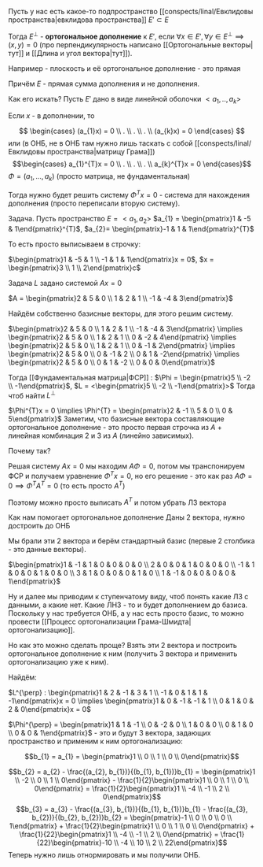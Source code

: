 Пусть у нас есть какое-то подпространство [[conspects/linal/Евклидовы пространства|евклидова пространства]] $E' \subset E$

Тогда $E^{\perp}$ - **ортогональное дополнение** к $E'$, если $\forall x \in E', \forall y \in E^{\perp} \implies (x, y) = 0$
(про перпендикулярность написано [[Ортогональные векторы|тут]] и [[Длина и угол вектора|тут]]).

Например - плоскость и её ортогональное дополнение - это прямая

Причём $E$ - прямая сумма дополнения и не дополнения.

Как его искать? Пусть $E'$ дано в виде линейной оболочки $<a_{1}, .., a_{k}>$

Если $x$ - в дополнении, то

$$
\begin{cases}
(a_{1}x) = 0 \\
. \\
. \\
. \\
(a_{k}x) = 0
\end{cases}
$$
или (в ОНБ, не в ОНБ там нужно лишь таскать с собой [[conspects/linal/Евклидовы пространства|матрицу Грама]])$$\begin{cases}
a_{1}^{T}x = 0 \\
. \\
. \\
. \\
a_{k}^{T}x = 0
\end{cases}$$
$\Phi = (a_{1}, ..., a_{k})$ (просто матрица, не фундаментальная)

Тогда нужно будет решить систему
$\Phi^{T}x = 0$ - система для нахождения дополнения (просто переписали вторую систему).

Задача.
Пусть пространство $E = <a_{1}, a_{2}>$
$a_{1} = \begin{pmatrix}1 & -5 & 1\end{pmatrix}^{T}$, $a_{2}=  \begin{pmatrix}-1  & 1 & 1\end{pmatrix}^{T}$

То есть просто выписываем в строчку:

$\begin{pmatrix}1 & -5 & 1 \\ -1 & 1 & 1\end{pmatrix}x = 0$, $x = \begin{pmatrix}3 \\ 1 \\ 2\end{pmatrix}c$

Задача
$L$ задано системой $Ax = 0$

$A = \begin{pmatrix}2 & 5 & 0 \\ 1 & 2 & 1 \\ -1 & -4 & 3\end{pmatrix}$

Найдём собственно базисные векторы, для этого решим систему.

$\begin{pmatrix}2 & 5 & 0 \\ 1 & 2 & 1 \\ -1 & -4 & 3\end{pmatrix} \implies \begin{pmatrix}2 & 5 & 0 \\ 1 & 2 & 1 \\ 0 & -2 & 4\end{pmatrix} \implies \begin{pmatrix}2 & 5 & 0 \\ 1 & 2 & 1 \\ 0 & -1 & 2\end{pmatrix} \implies \begin{pmatrix}2 & 5 & 0 \\ 0 & -1 & 2 \\ 0 & 1 & -2\end{pmatrix} \implies \begin{pmatrix}2 & 5 & 0 \\ 0 & 1 & -2 \\ 0  & 0 & 0\end{pmatrix}$

Тогда [[Фундаментальная матрица|ФСР]] : $\Phi = \begin{pmatrix}5 \\ -2 \\ -1\end{pmatrix}$, $L = <\begin{pmatrix}5 \\ -2 \\ -1\end{pmatrix}>$
Тогда чтоб найти $L^{\perp}$

$\Phi^{T}x = 0 \implies \Phi^{T} = \begin{pmatrix}2 & -1 \\ 5 & 0 \\ 0 & 5\end{pmatrix}$
Заметим, что базисные вектора составляющие ортогональное дополнение - это просто первая строчка из $A$ + линейная комбинация 2 и 3 из $A$ (линейно зависимых).

Почему так?

Решая систему $Ax = 0$ мы находим $A\Phi = 0$, потом мы транспонируем ФСР и получаем уравнение $\Phi^{T}x = 0$, но его решение - это как раз $A\Phi = 0 \implies \Phi^{T}A^{T} = 0$ (то есть просто $A^{T}$)

Поэтому можно просто выписать $A^{T}$ и потом убрать ЛЗ вектора

Как нам помогает ортогональное дополнение
Даны 2 вектора, нужно достроить до ОНБ

Мы брали эти 2 вектора и берём стандартный базис (первые 2 столбика - это данные векторы).

$\begin{pmatrix}1 & -1 & 1 & 0 & 0 & 0 & 0 \\ 2 & 0 & 0 & 1 & 0 & 0 & 0 \\ -1 & 1 & 0 & 0 & 1 & 0 & 0 \\ 3 & 1 & 0 & 0 & 0 & 1 & 0 \\ 1 & -1 & 0 & 0 & 0 & 0 & 1\end{pmatrix}$

Ну и далее мы приводим к ступенчатому виду, чтоб понять какие ЛЗ с данными, а какие нет. Какие ЛНЗ - то и будет дополнением до базиса.
Поскольку у нас требуется ОНБ, а у нас есть просто базис, то можно провести [[Процесс ортогонализации Грама-Шмидта|ортогонализацию]].

Но как это можно сделать проще? Взять эти 2 вектора и построить ортогональное дополнение к ним (получить 3 вектора и применить ортогонализацию уже к ним).

Найдём:

$L^{\perp} : \begin{pmatrix}1 & 2 & -1 & 3 & 1 \\ -1 & 0 & 1 & 1 & -1\end{pmatrix}x = 0 \implies \begin{pmatrix}1 & 0 & -1 & -1 & 1 \\ 0 & 1 & 0 & 2 & 0\end{pmatrix}x = 0$

$\Phi^{\perp} = \begin{pmatrix}1 & 1 & -1 \\ 0 & -2 & 0 \\ 1 & 0 & 0 \\ 0 & 1 & 0 \\ 0 & 0 & 1\end{pmatrix}$ - это и будут 3 вектора, задающих пространство и применим к ним ортогонализацию:

$$b_{1} = a_{1} = \begin{pmatrix}1 \\ 0 \\ 1 \\ 0 \\ 0\end{pmatrix}$$

$$b_{2} = a_{2} - \frac{(a_{2}, b_{1})}{(b_{1}, b_{1})}b_{1} = \begin{pmatrix}1 \\ -2 \\ 0 \\ 1 \\ 0\end{pmatrix} - \frac{1}{2}\begin{pmatrix}1 \\ 0 \\ 1 \\ 0 \\ 0\end{pmatrix} = \frac{1}{2}\begin{pmatrix}1 \\ -4 \\ -1 \\ 2 \\ 0\end{pmatrix}$$
$$b_{3} = a_{3} - \frac{(a_{3}, b_{1})}{(b_{1}, b_{1})}b_{1} - \frac{(a_{3}, b_{2})}{(b_{2}, b_{2})}b_{2} = \begin{pmatrix}-1 \\ 0 \\ 0 \\ 0 \\ 1\end{pmatrix} + \frac{1}{2}\begin{pmatrix}1 \\ 0 \\ 1 \\ 0 \\ 0\end{pmatrix} + \frac{1}{22}\begin{pmatrix}1 \\ -4 \\ -1 \\ 2 \\ 0\end{pmatrix} = \frac{1}{22}\begin{pmatrix}-10 \\ -4 \\ 10 \\ 2 \\ 22\end{pmatrix}$$
Теперь нужно лишь отнормировать и мы получили ОНБ.


